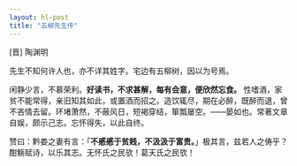 ```yaml
---
layout: hl-post
title: "五柳先生传"
---
```

[晋] 陶渊明

先生不知何许人也，亦不详其姓字。宅边有五柳树，因以为号焉。

闲静少言，不慕荣利。**好读书，不求甚解，每有会意，便欣然忘食。** 性嗜酒，家贫不能常得，亲旧知其如此，或置酒而招之。造饮辄尽，期在必醉，既醉而退，曾不吝情去留。环堵萧然，不蔽风日，短褐穿结，箪瓢屡空。——晏如也。常著文章自娱，颇示己志。忘怀得失，以此自终。

赞曰：黔娄之妻有言：「**不慼慼于贫贱，不汲汲于富贵。**」极其言，兹若人之俦乎？酣觞赋诗，以乐其志。无怀氏之民欤！葛天氏之民欤！
